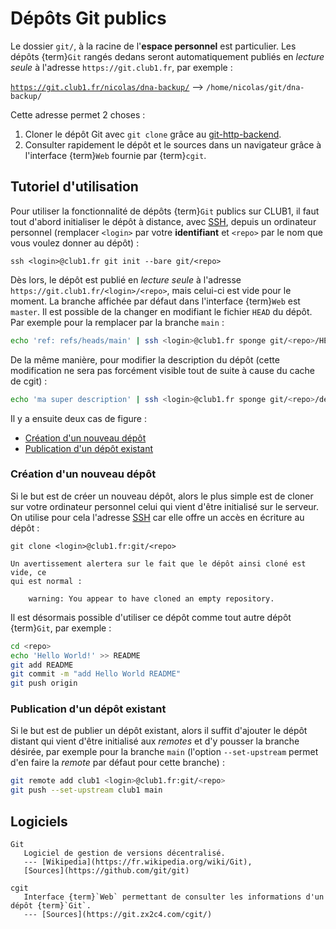 Dépôts Git publics
==================

Le dossier `git/`, à la racine de l'**espace personnel** est particulier.
Les dépôts {term}`Git` rangés dedans seront automatiquement publiés en _lecture seule_
à l'adresse `https://git.club1.fr`, par exemple :

[`https://git.club1.fr/nicolas/dna-backup/`](https://git.club1.fr/nicolas/dna-backup/)
--> `/home/nicolas/git/dna-backup/`

Cette adresse permet 2 choses :

1. Cloner le dépôt Git avec `git clone` grâce au
   [git-http-backend](https://git-scm.com/docs/git-http-backend).
2. Consulter rapidement le dépôt et le sources dans un navigateur grâce à
   l'interface {term}`Web` fournie par {term}`cgit`.

Tutoriel d'utilisation
----------------------

Pour utiliser la fonctionnalité de dépôts {term}`Git` publics sur CLUB1, il faut tout
d'abord initialiser le dépôt à distance, avec [SSH](ssh.md), depuis un ordinateur personnel
(remplacer `<login>` par votre **identifiant** et `<repo>` par le nom que vous
voulez donner au dépôt) :

    ssh <login>@club1.fr git init --bare git/<repo>

Dès lors, le dépôt est publié en _lecture seule_ à l'adresse
`https://git.club1.fr/<login>/<repo>`, mais celui-ci est vide pour le
moment. La branche affichée par défaut dans l'interface {term}`Web` est `master`.
Il est possible de la changer en modifiant le fichier `HEAD` du dépôt.
Par exemple pour la remplacer par la branche `main` :

```sh
echo 'ref: refs/heads/main' | ssh <login>@club1.fr sponge git/<repo>/HEAD
```

De la même manière, pour modifier la description du dépôt (cette modification
ne sera pas forcément visible tout de suite à cause du cache de cgit) :

```sh
echo 'ma super description' | ssh <login>@club1.fr sponge git/<repo>/description
```

Il y a ensuite deux cas de figure :

- [Création d'un nouveau dépôt](#création-dun-nouveau-dépôt)
- [Publication d'un dépôt existant](#publication-dun-dépôt-existant)

### Création d'un nouveau dépôt

Si le but est de créer un nouveau dépôt, alors le plus simple est de cloner
sur votre ordinateur personnel celui qui vient d'être initialisé sur le serveur.
On utilise pour cela l'adresse [SSH](ssh.md) car elle offre un accès en écriture
au dépôt :

    git clone <login>@club1.fr:git/<repo>

```{note}
Un avertissement alertera sur le fait que le dépôt ainsi cloné est vide, ce
qui est normal :

    warning: You appear to have cloned an empty repository.
```

Il est désormais possible d'utiliser ce dépôt comme tout autre dépôt {term}`Git`,
par exemple :

```sh
cd <repo>
echo 'Hello World!' >> README
git add README
git commit -m "add Hello World README"
git push origin
```


### Publication d'un dépôt existant

Si le but est de publier un dépôt existant, alors il suffit d'ajouter le
dépôt distant qui vient d'être initialisé aux _remotes_ et d'y pousser la
branche désirée, par exemple pour la branche `main` (l'option `--set-upstream`
permet d'en faire la _remote_ par défaut pour cette branche) :

```sh
git remote add club1 <login>@club1.fr:git/<repo>
git push --set-upstream club1 main
```

Logiciels
---------

```{glossary}
Git
   Logiciel de gestion de versions décentralisé.
   --- [Wikipedia](https://fr.wikipedia.org/wiki/Git),
   [Sources](https://github.com/git/git)

cgit
   Interface {term}`Web` permettant de consulter les informations d'un dépôt {term}`Git`.
   --- [Sources](https://git.zx2c4.com/cgit/)
```
